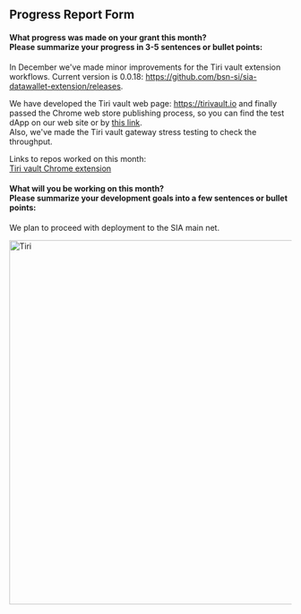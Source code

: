 <h2>Progress Report Form</h2>
<h4>What progress was made on your grant this month?<br>  
Please summarize your progress in 3-5 sentences or bullet points:</h4>  
  
In December we've made minor improvements for the Tiri vault extension workflows. Current version is 0.0.18: https://github.com/bsn-si/sia-datawallet-extension/releases.  

We have developed the Tiri vault web page: https://tirivault.io and finally passed the Chrome web store publishing process, so you can find the test dApp on our web site or by [this link](https://chromewebstore.google.com/detail/tiri-vault-dapp-sia-testn/ebnbcapipfmiialjaapihcnienkdmgge).  
Also, we've made the Tiri vault gateway stress testing to check the throughput. 

Links to repos worked on this month:  
[Tiri vault Chrome extension](https://github.com/bsn-si/sia-datawallet-extension)  

<h4>What will you be working on this month?<br>
Please summarize your development goals into a few sentences or bullet points:</h4>

We plan to proceed with deployment to the SIA main net.  
  
<img width="651" alt="Tiri" src="https://github.com/bsn-si/sia-datawallet-extension/assets/98888366/3d279ec2-d660-43d3-a669-f82fd2031f14">  
